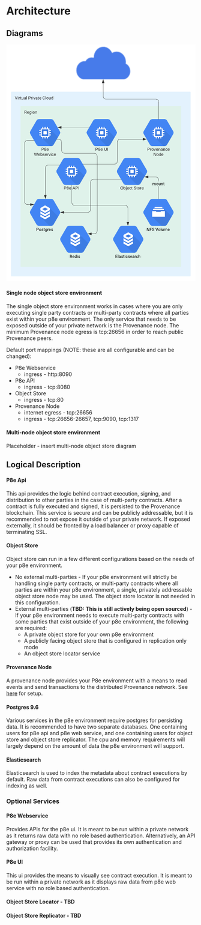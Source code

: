 # Architecture

## Diagrams

![Single node object store diagram](../../.gitbook/assets/single-node-object-store.png)

#### Single node object store environment

The single object store environment works in cases where you are only executing single party contracts or multi-party contracts where all parties exist within your p8e environment. The only service that needs to be exposed outside of your private network is the Provenance node. The minimum Provenance node egress is tcp:26656 in order to reach public Provenance peers.

Default port mappings \(NOTE: these are all configurable and can be changed\):

* P8e Webservice
  * ingress - http:8090
* P8e API
  * ingress - tcp:8080
* Object Store
  * ingress - tcp:80
* Provenance Node
  * internet egress - tcp:26656
  * ingress - tcp:26656-26657, tcp:9090, tcp:1317

#### Multi-node object store environment

Placeholder - insert multi-node object store diagram

## Logical Description

#### P8e Api

This api provides the logic behind contract execution, signing, and distribution to other parties in the case of multi-party contracts. After a contract is fully executed and signed, it is persisted to the Provenance blockchain. This service is secure and can be publicly addressable, but it is recommended to not expose it outside of your private network. If exposed externally, it should be fronted by a load balancer or proxy capable of terminating SSL.

#### Object Store

Object store can run in a few different configurations based on the needs of your p8e environment.

* No external multi-parties - If your p8e environment will strictly be handling single party contracts, or multi-party contracts where all parties are within your p8e environment, a single, privately addressable object store node may be used. The object store locator is not needed in this configuration.
* External multi-parties \(**TBD: This is still actively being open sourced**\) - If your p8e environment needs to execute multi-party contracts with some parties that exist outside of your p8e environment, the following are required:
  * A private object store for your own p8e environment
  * A publicly facing object store that is configured in replication only mode
  * An object store locator service

#### Provenance Node

A provenance node provides your P8e environment with a means to read events and send transactions to the distributed Provenance network. See [here](../../blockchain/running-a-node/running-a-node-1/) for setup.

#### Postgres 9.6

Various services in the p8e environment require postgres for persisting data. It is recommended to have two separate databases. One containing users for p8e api and p8e web service, and one containing users for object store and object store replicator. The cpu and memory requirements will largely depend on the amount of data the p8e environment will support.

#### Elasticsearch

Elasticsearch is used to index the metadata about contract executions by default. Raw data from contract executions can also be configured for indexing as well.

### Optional Services

#### P8e Webservice

Provides APIs for the p8e ui. It is meant to be run within a private network as it returns raw data with no role based authentication. Alternatively, an API gateway or proxy can be used that provides its own authentication and authorization facility.

#### P8e UI

This ui provides the means to visually see contract execution. It is meant to be run within a private network as it displays raw data from p8e web service with no role based authentication. 

#### Object Store Locator - TBD

#### Object Store Replicator - TBD

